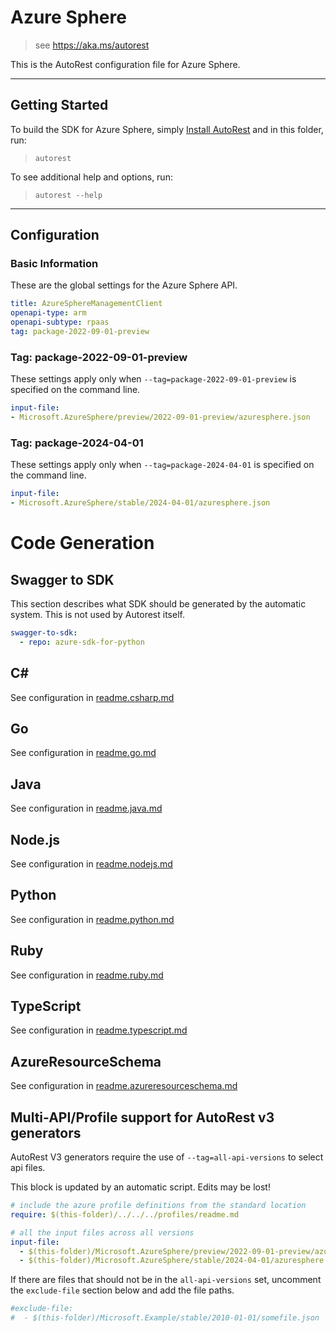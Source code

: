 # Azure Sphere

> see https://aka.ms/autorest

This is the AutoRest configuration file for Azure Sphere.



---
## Getting Started
To build the SDK for Azure Sphere, simply [Install AutoRest](https://aka.ms/autorest/install) and in this folder, run:

> `autorest`

To see additional help and options, run:

> `autorest --help`
---

## Configuration



### Basic Information
These are the global settings for the Azure Sphere API.

``` yaml
title: AzureSphereManagementClient
openapi-type: arm
openapi-subtype: rpaas
tag: package-2022-09-01-preview
```

### Tag: package-2022-09-01-preview

These settings apply only when `--tag=package-2022-09-01-preview` is specified on the command line.

``` yaml $(tag) == 'package-2022-09-01-preview'
input-file:
- Microsoft.AzureSphere/preview/2022-09-01-preview/azuresphere.json
```

### Tag: package-2024-04-01

These settings apply only when `--tag=package-2024-04-01` is specified on the command line.

``` yaml $(tag) == 'package-2024-04-01'
input-file:
- Microsoft.AzureSphere/stable/2024-04-01/azuresphere.json
```

# Code Generation

## Swagger to SDK

This section describes what SDK should be generated by the automatic system.
This is not used by Autorest itself.

``` yaml $(swagger-to-sdk)
swagger-to-sdk:
  - repo: azure-sdk-for-python
```

## C#

See configuration in [readme.csharp.md](./readme.csharp.md)

## Go

See configuration in [readme.go.md](./readme.go.md)

## Java

See configuration in [readme.java.md](./readme.java.md)

## Node.js

See configuration in [readme.nodejs.md](./readme.nodejs.md)

## Python

See configuration in [readme.python.md](./readme.python.md)

## Ruby

See configuration in [readme.ruby.md](./readme.ruby.md)

## TypeScript

See configuration in [readme.typescript.md](./readme.typescript.md)

## AzureResourceSchema

See configuration in [readme.azureresourceschema.md](./readme.azureresourceschema.md)

## Multi-API/Profile support for AutoRest v3 generators 

AutoRest V3 generators require the use of `--tag=all-api-versions` to select api files.

This block is updated by an automatic script. Edits may be lost!

``` yaml $(tag) == 'all-api-versions' /* autogenerated */
# include the azure profile definitions from the standard location
require: $(this-folder)/../../../profiles/readme.md

# all the input files across all versions
input-file:
  - $(this-folder)/Microsoft.AzureSphere/preview/2022-09-01-preview/azuresphere.json
  - $(this-folder)/Microsoft.AzureSphere/stable/2024-04-01/azuresphere.json
```

If there are files that should not be in the `all-api-versions` set, 
uncomment the  `exclude-file` section below and add the file paths.

``` yaml $(tag) == 'all-api-versions'
#exclude-file: 
#  - $(this-folder)/Microsoft.Example/stable/2010-01-01/somefile.json
```

